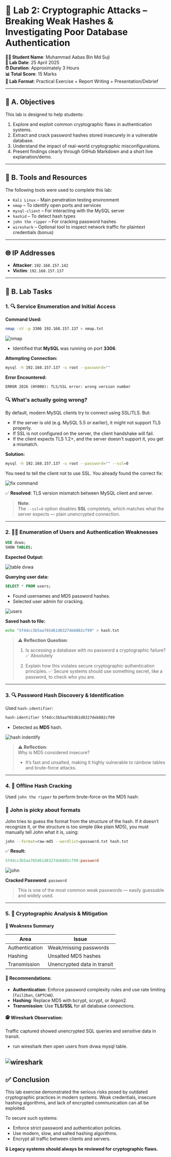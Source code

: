# 🧪 Lab 2: Cryptographic Attacks – Breaking Weak Hashes & Investigating Poor Database Authentication

**👨‍🏫 Student Name**: Muhammad Aabas Bin Md Suji  
**📅 Lab Date**: 25 April 2025  
**⏰ Duration**: Approximately 3 Hours  
**📊 Total Score**: 15 Marks  
**🧠 Lab Format**: Practical Exercise + Report Writing + Presentation/Debrief

---

## 🎯 A. Objectives

This lab is designed to help students:

1. Explore and exploit common cryptographic flaws in authentication systems.
2. Extract and crack password hashes stored insecurely in a vulnerable database.
3. Understand the impact of real-world cryptographic misconfigurations.
4. Present findings clearly through GitHub Markdown and a short live explanation/demo.

---

## 🔧 B. Tools and Resources

The following tools were used to complete this lab:

- `Kali Linux` – Main penetration testing environment  
- `nmap` – To identify open ports and services  
- `mysql-client` – For interacting with the MySQL server  
- `hashid` – To detect hash types  
- `john the ripper` – For cracking password hashes  
- `wireshark` – Optional tool to inspect network traffic for plaintext credentials (bonus)

---

## 🌐 IP Addresses

- **Attacker**: `192.168.157.142`  
- **Victim**: `192.168.157.137`  

---

## 🧩 B. Lab Tasks

### 1. 🔍 Service Enumeration and Initial Access

**Command Used:**

```bash
nmap -sV -p 3306 192.168.157.137 > nmap.txt

```
![nmap](screenshot/nmap_scan.png)

- Identified that **MySQL** was running on port **3306**.

**Attempting Connection:**

```bash
mysql -h 192.168.157.137 -u root --password=""
```

**Error Encountered:**
```vbnet
ERROR 2026 (HY000): TLS/SSL error: wrong version number
```

### 🔍 What's actually going wrong?
By default, modern MySQL clients try to connect using SSL/TLS.
But:

- If the server is old (e.g. MySQL 5.5 or earlier), it might not support TLS properly.
- If SSL is not configured on the server, the client handshake will fail.
- If the client expects TLS 1.2+, and the server doesn't support it, you get a mismatch.


**Solution:**

```bash
mysql -h 192.168.157.137 -u root --password="" --ssl=0
```
You need to tell the client not to use SSL. You already found the correct fix:

![fix command](screenshot/fix_command.png)

✅ **Resolved**: TLS version mismatch between MySQL client and server.

> **Note**:  
> The `--ssl=0` option disables **SSL** completely, which matches what the server expects — plain unencrypted connection.

---

### 2. 🧑‍💻 Enumeration of Users and Authentication Weaknesses

```sql
USE dvwa;
SHOW TABLES;
```

**Expected Output:**

![table dvwa](screenshot/table.png)

**Querying user data:**

```sql
SELECT * FROM users;
```

- Found usernames and MD5 password hashes.
- Selected user admin for cracking.

![users](screenshot/users.png)

**Saved hash to file:**

```bash
echo "5f4dcc3b5aa765d61d8327deb882cf99" > hash.txt
```

> ⚠️ **Reflection Question**:  
> 1. Is accessing a database with no password a cryptographic failure?  
> ✅ Absolutely
>
> 2. Explain how this violates secure cryptographic authentication 
> principles.
> ✅ Secure systems should use something secret, like a password, to 
> check who you are.


---

### 3. 🔍 Password Hash Discovery & Identification

Used `hash-identifier`:

```bash
hash-identifier 5f4dcc3b5aa765d61d8327deb882cf99
```

- Detected as **MD5** hash.

![hash indentify](screenshot/hash_indentify.png)

> ⚠️ **Reflection**:  
> Why is MD5 considered insecure? 
> - It’s fast and unsalted, making it highly vulnerable to rainbow tables and brute-force attacks.



---

### 4. 🧨 Offline Hash Cracking

Used `john the ripper` to perform brute-force on the MD5 hash:

### 🧠 John is picky about formats
John tries to guess the format from the structure of the hash. If it doesn’t recognize it, or the structure is too simple (like plain MD5), you must manually tell John what it is, using:

```bash
john --format=raw-md5 --wordlist=password.txt hash.txt

```

✅ **Result:**
```makefile
5f4dcc3b5aa765d61d8327deb882cf99:password
```

![john](screenshot/john.png)

**Cracked Password**: `password`

> This is one of the most common weak passwords — easily guessable and widely used.

---

### 5. 🔐 Cryptographic Analysis & Mitigation

#### 🔎 Weakness Summary

| Area          | Issue                      |
|---------------|----------------------------|
| Authentication | Weak/missing passwords     |
| Hashing        | Unsalted MD5 hashes        |
| Transmission   | Unencrypted data in transit|


#### 🔧 Recommendations:

- **Authentication**: Enforce password complexity rules and use rate limiting (`fail2ban`, `CAPTCHA`).
- **Hashing**: Replace MD5 with bcrypt, scrypt, or Argon2.
- **Transmission**: Use **TLS/SSL** for all database connections.

#### 🕵️ Wireshark Observation:
Traffic captured showed unencrypted SQL queries and sensitive data in transit.

- run wireshark then open users from dvwa mysql table.

![wireshark](screenshot/wireshark.png)
---

## ✅ Conclusion

This lab exercise demonstrated the serious risks posed by outdated cryptographic practices in modern systems. Weak credentials, insecure hashing algorithms, and lack of encrypted communication can all be exploited.

To secure such systems:
- Enforce strict password and authentication policies.
- Use modern, slow, and salted hashing algorithms.
- Encrypt all traffic between clients and servers.

🔒 **Legacy systems should always be reviewed for cryptographic flaws.**